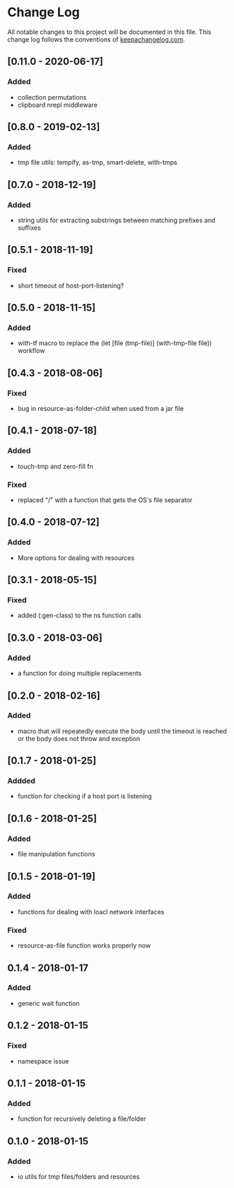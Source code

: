 # Change Log
All notable changes to this project will be documented in this file. This change log follows the conventions of [keepachangelog.com](http://keepachangelog.com/).

## [0.11.0 - 2020-06-17]
### Added
- collection permutations
- clipboard nrepl middleware

## [0.8.0 - 2019-02-13]
### Added
- tmp file utils: tempify, as-tmp, smart-delete, with-tmps

## [0.7.0 - 2018-12-19]
### Added
- string utils for extracting substrings between matching prefixes and suffixes

## [0.5.1 - 2018-11-19]
### Fixed
- short timeout of host-port-listening?

## [0.5.0 - 2018-11-15]
### Added
- with-tf macro to replace the (let [file (tmp-file)] (with-tmp-file file)) workflow

## [0.4.3 - 2018-08-06]
### Fixed
- bug in resource-as-folder-child when used from a jar file

## [0.4.1 - 2018-07-18]
### Added
- touch-tmp and zero-fill fn

### Fixed
- replaced "/" with a function that gets the OS's file separator

## [0.4.0 - 2018-07-12]
### Added
- More options for dealing with resources

## [0.3.1 - 2018-05-15]
### Fixed
- added (:gen-class) to the ns function calls

## [0.3.0 - 2018-03-06]
### Added
- a function for doing multiple replacements

## [0.2.0 - 2018-02-16]
### Added
- macro that will repeatedly execute the body until the timeout is reached or the body does not throw and exception

## [0.1.7 - 2018-01-25]
### Addded
- function for checking if a host port is listening

## [0.1.6 - 2018-01-25]
### Added
- file manipulation functions

## [0.1.5 - 2018-01-19]
### Added
- functions for dealing with loacl network interfaces

### Fixed
- resource-as-file function works properly now

## 0.1.4 - 2018-01-17
### Added
- generic wait function

## 0.1.2 - 2018-01-15
### Fixed
- namespace issue

## 0.1.1 - 2018-01-15
### Added
- function for recursively deleting a file/folder

## 0.1.0 - 2018-01-15
### Added
- io utils for tmp files/folders and resources
